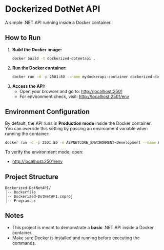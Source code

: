 # Dockerized DotNet API
A simple .NET API running inside a Docker container.

## How to Run
1. **Build the Docker image:**  
   ```sh
   docker build -t dockerized-dotnetapi .
   ```
2. **Run the Docker container:**  
   ```sh
   docker run -d -p 2501:80 --name mydockerapi-container dockerized-dotnetapi
   ```
3. **Access the API:**  
   - Open your browser and go to: [http://localhost:2501](http://localhost:2501)  
   - For environment check, visit: [http://localhost:2501/env](http://localhost:2501/env)

## Environment Configuration
By default, the API runs in **Production mode** inside the Docker container.  
You can override this setting by passing an environment variable when running the container:

```sh
docker run -d -p 2501:80 -e ASPNETCORE_ENVIRONMENT=Development --name mydockerapi-container dockerized-dotnetapi
```

To verify the environment mode, open:  
- [http://localhost:2501/env](http://localhost:2501/env)

## Project Structure
```
Dockerized-DotNetAPI/
│-- Dockerfile
│-- Dockerized-DotNetAPI.csproj
│-- Program.cs
```

## Notes
- This project is meant to demonstrate a **basic** .NET API inside a Docker container.
- Make sure Docker is installed and running before executing the commands.

